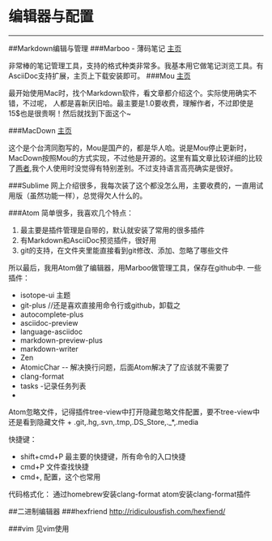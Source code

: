 # 编辑器与配置

---
##Markdown编辑与管理
###Marboo - 薄码笔记
[主页](http://marboo.biz/zh_CN/)

非常棒的笔记管理工具，支持的格式种类非常多。我基本用它做笔记浏览工具。有AsciiDoc支持扩展，主页上下载安装即可。
###Mou
[主页](http://25.io/mou/)

最开始使用Mac时，找个Markdown软件，看文章都介绍这个。实际使用确实不错，不过呢，
人都是喜新厌旧哈。最主要是1.0要收费，理解作者，不过即使是15$也是很贵啊！然后就找到下面这个~

###MacDown
[主页](http://macdown.uranusjr.com/)

这个是个台湾同胞写的，Mou是国产的，都是华人哈。说是Mou停止更新时，MacDown按照Mou的方式实现，不过他是开源的。这里有篇文章比较详细的比较了[两者](http://www.jianshu.com/p/6c157af09e84),我个人使用时没觉得有特别差别。不过支持语言高亮确实是很好。

###Sublime
网上介绍很多，我每次装了这个都没怎么用，主要收费的，一直用试用版（虽然功能一样），总觉得欠人什么的。

###Atom
简单很多，我喜欢几个特点：
1. 最主要是插件管理是自带的，默认就安装了常用的很多插件
2. 有Markdown和AsciiDoc预览插件，很好用
3. git的支持，在文件夹里能直接看到git修改、添加、忽略了哪些文件

所以最后，我用Atom做了编辑器，用Marboo做管理工具，保存在github中.
一些插件：

- isotope-ui  主题
- git-plus //还是喜欢直接用命令行或github，卸载之
- autocomplete-plus
- asciidoc-preview
- language-asciidoc
- markdown-preview-plus
- markdown-writer
- Zen
- AtomicChar -- 解决换行问题，后面Atom解决了了应该就不需要了
- clang-format
- tasks -记录任务列表
-

Atom忽略文件，记得插件tree-view中打开隐藏忽略文件配置，要不tree-view中还是看到隐藏文件 +
.git,.hg,.svn,.tmp,.DS_Store,._*,.media


快捷键：
- shift+cmd+P 最主要的快捷键，所有命令的入口快捷
- cmd+P 文件查找快捷
- cmd+, 配置，这个也常用

代码格式化：
通过homebrew安装clang-format
atom安装clang-format插件

##二进制编辑器
###hexfriend
http://ridiculousfish.com/hexfiend/

###vim
见vim使用
